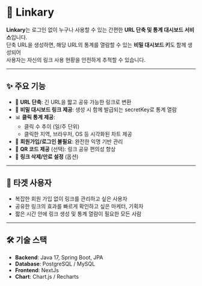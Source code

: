 # 📎 Linkary

**Linkary**는 로그인 없이 누구나 사용할 수 있는 간편한 **URL 단축 및 통계 대시보드 서비스**입니다.  
단축 URL을 생성하면, 해당 URL의 통계를 열람할 수 있는 **비밀 대시보드 키**도 함께 생성되어  
사용자는 자신의 링크 사용 현황을 안전하게 추적할 수 있습니다.

---

## ✨ 주요 기능

- 🔗 **URL 단축**: 긴 URL을 짧고 공유 가능한 링크로 변환
- 🔐 **비밀 대시보드 링크 제공**: 생성 시 함께 발급되는 secretKey로 통계 열람
- 📊 **클릭 통계 제공**:
    - 클릭 수 추이 (일/주 단위)
    - 클릭한 지역, 브라우저, OS 등 시각화된 차트 제공
- 🚫 **회원가입/로그인 불필요**: 완전한 익명 기반 관리
- 📎 **QR 코드 제공** (선택): 링크 공유 편의성 향상
- 🧹 **링크 삭제/만료 설정** (옵션)

---

## 🎯 타겟 사용자

- 복잡한 회원 가입 없이 링크를 관리하고 싶은 사용자
- 공유한 링크의 효과를 빠르게 확인하고 싶은 마케터, 기획자
- 짧은 시간 안에 링크 생성 및 통계 열람이 필요한 모든 사람

---

## 🛠️ 기술 스택

- **Backend**: Java 17, Spring Boot, JPA
- **Database**: PostgreSQL / MySQL
- **Frontend**: NextJs
- **Chart**: Chart.js / Recharts